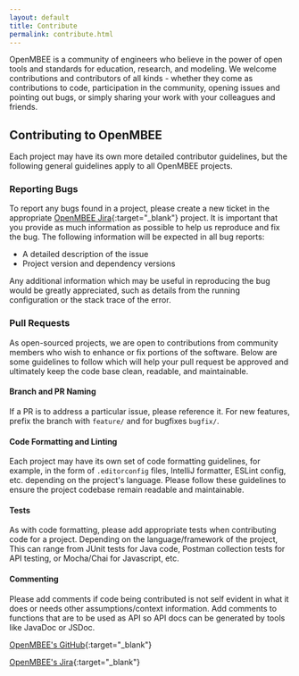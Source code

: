 ```yaml
---
layout: default
title: Contribute
permalink: contribute.html
---
```


OpenMBEE is a community of engineers who believe in the power of open tools and standards for education, research, and modeling. We welcome contributions and contributors of all kinds - whether they come as contributions to code, participation in the community, opening issues and pointing out bugs, or simply sharing your work with your colleagues and friends.

## Contributing to OpenMBEE

Each project may have its own more detailed contributor guidelines, but the following general guidelines 
apply to all OpenMBEE projects.

### Reporting Bugs
To report any bugs found in a project, please create a new ticket in the appropriate
[OpenMBEE Jira](https://openmbee.atlassian.net/projects){:target="_blank"} project. It is important that you provide as much information as possible to help us reproduce and fix the bug.
The following information will be expected in all bug reports:

- A detailed description of the issue
- Project version and dependency versions

Any additional information which may be useful in reproducing the bug would be
greatly appreciated, such as details from the running configuration or the stack
trace of the error.

### Pull Requests
As open-sourced projects, we are open to contributions from community members
who wish to enhance or fix portions of the software. Below are some guidelines
to follow which will help your pull request be approved and ultimately keep the
code base clean, readable, and maintainable.

#### Branch and PR Naming
If a PR is to address a particular issue, please reference it. For 
new features, prefix the branch with `feature/` and for bugfixes `bugfix/`.

#### Code Formatting and Linting
Each project may have its own set of code formatting guidelines, for example, in 
the form of `.editorconfig` files, IntelliJ formatter, ESLint config, etc. depending on
the project's language. Please follow these guidelines to ensure the project codebase remain
readable and maintainable.

#### Tests
As with code formatting, please add appropriate tests when contributing code for a
project. Depending on the language/framework of the project, This can range from JUnit
tests for Java code, Postman collection tests for API testing, or Mocha/Chai for Javascript,
etc.

#### Commenting
Please add comments if code being contributed is not self evident in what it does or needs
other assumptions/context information. Add comments to functions that are to be used as API
so API docs can be generated by tools like JavaDoc or JSDoc.

[OpenMBEE's GitHub](https://github.com/Open-MBEE/){:target="_blank"}

[OpenMBEE's Jira](https://openmbee.atlassian.net/projects/){:target="_blank"}